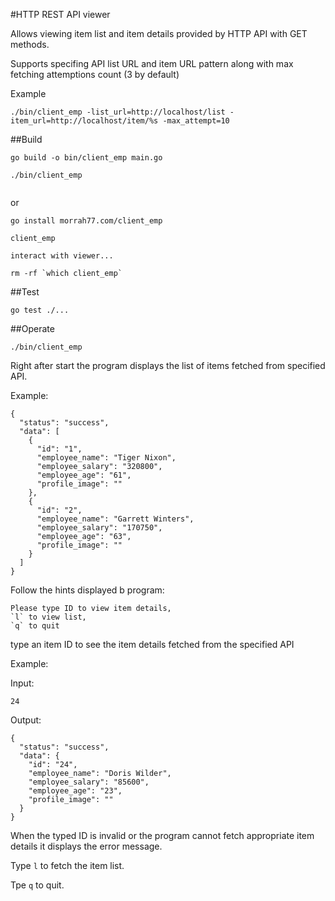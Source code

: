 #HTTP REST API viewer

Allows viewing item list and item details provided by HTTP API with GET methods.

Supports specifing API list URL and item URL pattern along with max fetching attemptions count (3 by default)

Example

```
./bin/client_emp -list_url=http://localhost/list -item_url=http://localhost/item/%s -max_attempt=10

```

##Build

```
go build -o bin/client_emp main.go

./bin/client_emp


```

or

```
go install morrah77.com/client_emp

client_emp

interact with viewer...

rm -rf `which client_emp`
```

##Test

```
go test ./...

```

##Operate

```
./bin/client_emp
```

Right after start the program displays the list of items fetched from specified API.

Example:

```
{
  "status": "success",
  "data": [
    {
      "id": "1",
      "employee_name": "Tiger Nixon",
      "employee_salary": "320800",
      "employee_age": "61",
      "profile_image": ""
    },
    {
      "id": "2",
      "employee_name": "Garrett Winters",
      "employee_salary": "170750",
      "employee_age": "63",
      "profile_image": ""
    }
  ]
}
```

Follow the hints displayed b program:

```
Please type ID to view item details,
`l` to view list,
`q` to quit

```
type an item ID to see the item details fetched from the specified API

Example:

Input:

```
24

```

Output:

```
{
  "status": "success",
  "data": {
    "id": "24",
    "employee_name": "Doris Wilder",
    "employee_salary": "85600",
    "employee_age": "23",
    "profile_image": ""
  }
}
```

When the typed ID is invalid or the program cannot fetch appropriate item details it displays the error message.

Type `l` to fetch the item list.

Tpe `q` to quit.
